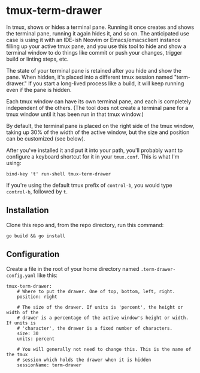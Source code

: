 # tmux-term-drawer

In tmux, shows or hides a terminal pane. Running it once creates and shows the terminal pane, running it again hides it, and so on. The anticipated use case is using it with an IDE-ish Neovim or Emacs/emacsclient instance filling up your active tmux pane, and you use this tool to hide and show a terminal window to do things like commit or push your changes, trigger build or linting steps, etc.

The state of your terminal pane is retained after you hide and show the pane. When hidden, it's placed into a different tmux session named "term-drawer." If you start a long-lived process like a build, it will keep running even if the pane is hidden.

Each tmux window can have its own terminal pane, and each is completely independent of the others. (The tool does not create a terminal pane for a tmux window until it has been run in that tmux window.)

By default, the terminal pane is placed on the right side of the tmux window, taking up 30% of the width of the active window, but the size and position can be customized (see below).

After you've installed it and put it into your path, you'll probably want to configure a keyboard shortcut for it in your `tmux.conf`. This is what I'm using:

```
bind-key 't' run-shell tmux-term-drawer
```

If you're using the default tmux prefix of `control-b`, you would type `control-b`, followed by `t`.

## Installation

Clone this repo and, from the repo directory, run this command:

```
go build && go install
```

## Configuration

Create a file in the root of your home directory named `.term-drawer-config.yaml` like this:

```
tmux-term-drawer:
    # Where to put the drawer. One of top, bottom, left, right.
    position: right

    # The size of the drawer. If units is 'percent', the height or width of the
    # drawer is a percentage of the active window's height or width. If units is
    # 'character', the drawer is a fixed number of characters.
    size: 30
    units: percent

    # You will generally not need to change this. This is the name of the tmux
    # session which holds the drawer when it is hidden
    sessionName: term-drawer
```
